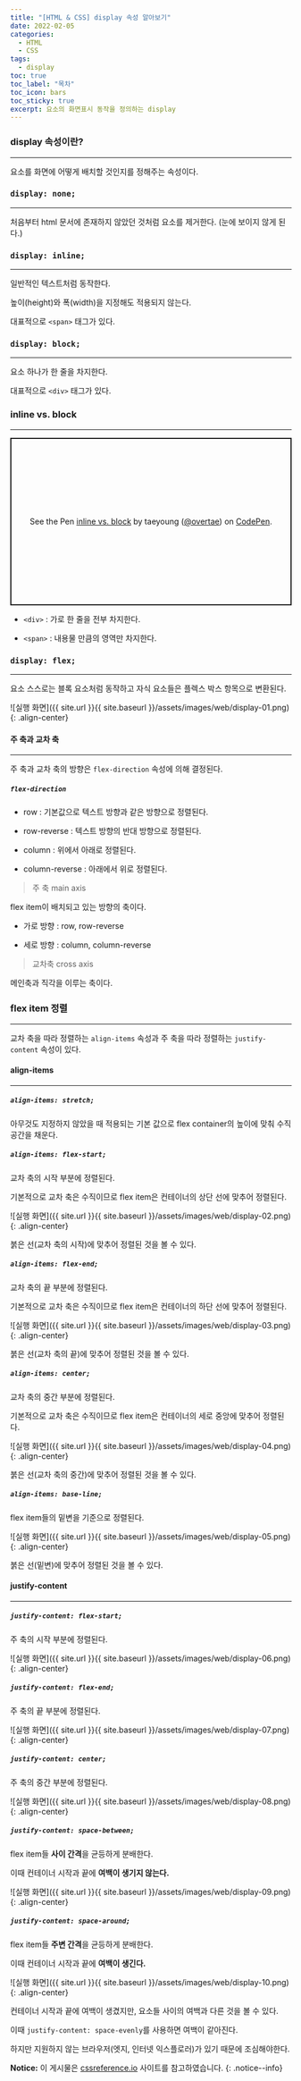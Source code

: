 ```yaml
---
title: "[HTML & CSS] display 속성 알아보기"
date: 2022-02-05
categories:
  - HTML
  - CSS
tags:
  - display
toc: true
toc_label: "목차"
toc_icon: bars
toc_sticky: true
excerpt: 요소의 화면표시 동작을 정의하는 display
---
```


### display 속성이란?

---

요소를 화면에 어떻게 배치할 것인지를 정해주는 속성이다.

### `display: none;`

---

처음부터 html 문서에 존재하지 않았던 것처럼 요소를 제거한다. (눈에 보이지 않게 된다.)

### `display: inline;`

---

일반적인 텍스트처럼 동작한다.

높이(height)와 폭(width)을 지정해도 적용되지 않는다.

대표적으로 `<span>` 태그가 있다.

### `display: block;`

---

요소 하나가 한 줄을 차지한다.

대표적으로 `<div>` 태그가 있다.

### inline vs. block

---

<p class="codepen" data-height="300" data-default-tab="html,result" data-slug-hash="LYOyLLQ" data-user="overtae" style="height: 300px; box-sizing: border-box; display: flex; align-items: center; justify-content: center; border: 2px solid; margin: 1em 0; padding: 1em;">
  <span>See the Pen <a href="https://codepen.io/overtae/pen/LYOyLLQ">
  inline vs. block</a> by taeyoung (<a href="https://codepen.io/overtae">@overtae</a>)
  on <a href="https://codepen.io">CodePen</a>.</span>
</p>
<script async src="https://cpwebassets.codepen.io/assets/embed/ei.js"></script>

- `<div>` : 가로 한 줄을 전부 차지한다.

- `<span>` : 내용물 만큼의 영역만 차지한다.

### `display: flex;`

---

요소 스스로는 블록 요소처럼 동작하고 자식 요소들은 플렉스 박스 항목으로 변환된다.

![실행 화면]({{ site.url }}{{ site.baseurl }}/assets/images/web/display-01.png){: .align-center}

#### 주 축과 교차 축

---

주 축과 교차 축의 방향은 `flex-direction` 속성에 의해 결정된다.

##### `flex-direction`

- row : 기본값으로 텍스트 방향과 같은 방향으로 정렬된다.

- row-reverse : 텍스트 방향의 반대 방향으로 정렬된다.

- column : 위에서 아래로 정렬된다.

- column-reverse : 아래에서 위로 정렬된다.

> 주 축 main axis

flex item이 배치되고 있는 방향의 축이다.
  
- 가로 방향 : row, row-reverse
  
- 세로 방향 : column, column-reverse
  
> 교차축 cross axis

메인축과 직각을 이루는 축이다.

### flex item 정렬

---

교차 축을 따라 정렬하는 `align-items` 속성과 주 축을 따라 정렬하는 `justify-content` 속성이 있다.

#### align-items

---

##### `align-items: stretch;`

아무것도 지정하지 않았을 때 적용되는 기본 값으로 flex container의 높이에 맞춰 수직 공간을 채운다.

##### `align-items: flex-start;`

교차 축의 시작 부분에 정렬된다.

기본적으로 교차 축은 수직이므로 flex item은 컨테이너의 상단 선에 맞추어 정렬된다.

![실행 화면]({{ site.url }}{{ site.baseurl }}/assets/images/web/display-02.png){: .align-center}

붉은 선(교차 축의 시작)에 맞추어 정렬된 것을 볼 수 있다.

##### `align-items: flex-end;`

교차 축의 끝 부분에 정렬된다.

기본적으로 교차 축은 수직이므로 flex item은 컨테이너의 하단 선에 맞추어 정렬된다.

![실행 화면]({{ site.url }}{{ site.baseurl }}/assets/images/web/display-03.png){: .align-center}

붉은 선(교차 축의 끝)에 맞추어 정렬된 것을 볼 수 있다.

##### `align-items: center;`

교차 축의 중간 부분에 정렬된다.

기본적으로 교차 축은 수직이므로 flex item은 컨테이너의 세로 중앙에 맞추어 정렬된다.

![실행 화면]({{ site.url }}{{ site.baseurl }}/assets/images/web/display-04.png){: .align-center}

붉은 선(교차 축의 중간)에 맞추어 정렬된 것을 볼 수 있다.

##### `align-items: base-line;`

flex item들의 밑변을 기준으로 정렬된다.

![실행 화면]({{ site.url }}{{ site.baseurl }}/assets/images/web/display-05.png){: .align-center}

붉은 선(밑변)에 맞추어 정렬된 것을 볼 수 있다.

#### justify-content

---

##### `justify-content: flex-start;`

주 축의 시작 부분에 정렬된다.

![실행 화면]({{ site.url }}{{ site.baseurl }}/assets/images/web/display-06.png){: .align-center}

##### `justify-content: flex-end;`

주 축의 끝 부분에 정렬된다.

![실행 화면]({{ site.url }}{{ site.baseurl }}/assets/images/web/display-07.png){: .align-center}

##### `justify-content: center;`

주 축의 중간 부분에 정렬된다.

![실행 화면]({{ site.url }}{{ site.baseurl }}/assets/images/web/display-08.png){: .align-center}

##### `justify-content: space-between;`

flex item들 **사이 간격**을 균등하게 분배한다.

이때 컨테이너 시작과 끝에 **여백이 생기지 않는다.**

![실행 화면]({{ site.url }}{{ site.baseurl }}/assets/images/web/display-09.png){: .align-center}

##### `justify-content: space-around;`

flex item들 **주변 간격**을 균등하게 분배한다.

이때 컨테이너 시작과 끝에 **여백이 생긴다.**

![실행 화면]({{ site.url }}{{ site.baseurl }}/assets/images/web/display-10.png){: .align-center}

컨테이너 시작과 끝에 여백이 생겼지만, 요소들 사이의 여백과 다른 것을 볼 수 있다.

이때 `justify-content: space-evenly`를 사용하면 여백이 같아진다.

하지만 지원하지 않는 브라우저(엣지, 인터넷 익스플로러)가 있기 때문에 조심해야한다.

**Notice:** 이 게시물은 [cssreference.io](https://cssreference.io/property/display/) 사이트를 참고하였습니다.
{: .notice--info}